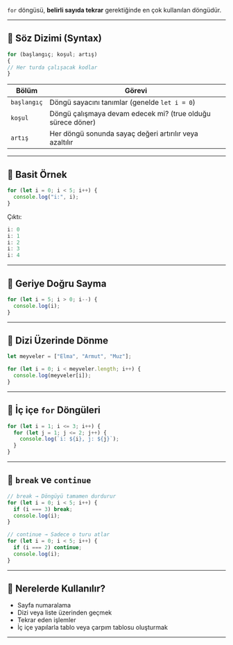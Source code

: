 
`for` döngüsü, **belirli sayıda tekrar** gerektiğinde en çok kullanılan döngüdür.

---

## 🔹 Söz Dizimi (Syntax)


```js
for (başlangıç; koşul; artış)
{   
// Her turda çalışacak kodlar 
}
```

| Bölüm       | Görevi                                                      |
| ----------- | ----------------------------------------------------------- |
| `başlangıç` | Döngü sayacını tanımlar (genelde `let i = 0`)               |
| `koşul`     | Döngü çalışmaya devam edecek mi? (true olduğu sürece döner) |
| `artış`     | Her döngü sonunda sayaç değeri artırılır veya azaltılır     |

---

## 🔸 Basit Örnek

```js
for (let i = 0; i < 5; i++) {
  console.log("i:", i);
}
```

Çıktı:

```js
i: 0
i: 1
i: 2
i: 3
i: 4
```

---

## 🔸 Geriye Doğru Sayma

```js
for (let i = 5; i > 0; i--) {
  console.log(i);
}
```

---
## 🔸 Dizi Üzerinde Dönme

```js
let meyveler = ["Elma", "Armut", "Muz"];

for (let i = 0; i < meyveler.length; i++) {
  console.log(meyveler[i]);
}
```

---

## 🔸 İç içe `for` Döngüleri

```js
for (let i = 1; i <= 3; i++) {
  for (let j = 1; j <= 2; j++) {
    console.log(`i: ${i}, j: ${j}`);
  }
}
```

---

## 🔸 `break` ve `continue`

```js
// break → Döngüyü tamamen durdurur
for (let i = 0; i < 5; i++) {
  if (i === 3) break;
  console.log(i);
}

// continue → Sadece o turu atlar
for (let i = 0; i < 5; i++) {
  if (i === 2) continue;
  console.log(i);
}

```

---

## 📌 Nerelerde Kullanılır?

- Sayfa numaralama
- Dizi veya liste üzerinden geçmek
- Tekrar eden işlemler
- İç içe yapılarla tablo veya çarpım tablosu oluşturmak

---

